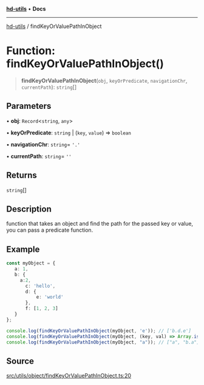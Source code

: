 [**hd-utils**](../README.md) • **Docs**

***

[hd-utils](../globals.md) / findKeyOrValuePathInObject

# Function: findKeyOrValuePathInObject()

> **findKeyOrValuePathInObject**(`obj`, `keyOrPredicate`, `navigationChr`, `currentPath`): `string`[]

## Parameters

• **obj**: `Record`\<`string`, `any`\>

• **keyOrPredicate**: `string` \| (`key`, `value`) => `boolean`

• **navigationChr**: `string`= `'.'`

• **currentPath**: `string`= `''`

## Returns

`string`[]

## Description

function that takes an object and find the path for the passed key or value, you can pass a predicate function.

## Example

```ts
const myObject = {
   a: 1,
   b: {
     a:2,
       c: 'hello',
       d: {
           e: 'world'
       },
       f: [1, 2, 3]
   }
};

console.log(findKeyOrValuePathInObject(myObject, 'e')); // ['b.d.e']
console.log(findKeyOrValuePathInObject(myObject, (key, val) => Array.isArray(val))); // ['b.f']
console.log(findKeyOrValuePathInObject(myObject, "a")); // ["a", "b.a"]
```

## Source

[src/utils/object/findKeyOrValuePathInObject.ts:20](https://github.com/AhmadHddad/h-utils/blob/5c76ff5de068cee019fc632d9da2e395721bb48f/src/utils/object/findKeyOrValuePathInObject.ts#L20)
